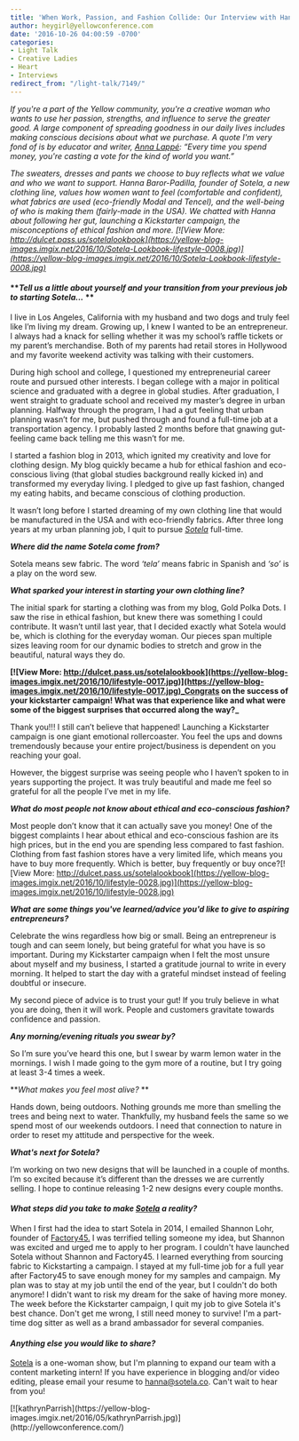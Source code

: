 ```yaml
---
title: 'When Work, Passion, and Fashion Collide: Our Interview with Hanna of Sotela'
author: heygirl@yellowconference.com
date: '2016-10-26 04:00:59 -0700'
categories:
- Light Talk
- Creative Ladies
- Heart
- Interviews
redirect_from: "/light-talk/7149/"
---
```


_If you're a part of the Yellow community, you're a creative woman who wants to use her passion,
strengths, and influence to serve the greater good. A large component of spreading goodness in our
daily lives includes making conscious decisions about what we purchase. A quote I'm very fond of is
by educator and writer, [Anna Lappé](http://www.goodreads.com/author/show/116088.Anna_Lapp_): “Every
time you spend money, you're casting a vote for the kind of world you want.”_

_The sweaters, dresses and pants we choose to buy reflects what we value and who we want to support.
Hanna Baror-Padilla, founder of Sotela, a new clothing line, values how women want to feel
(comfortable and confident), what fabrics are used (eco-friendly Modal and Tencel), and the
well-being of who is making them (fairly-made in the USA). We chatted with Hanna about following her
gut, launching a Kickstarter campaign, the misconceptions of ethical fashion and more.
[![View More: http://dulcet.pass.us/sotelalookbook](https://yellow-blog-images.imgix.net/2016/10/Sotela-Lookbook-lifestyle-0008.jpg)](https://yellow-blog-images.imgix.net/2016/10/Sotela-Lookbook-lifestyle-0008.jpg)_

#### **_Tell us a little about yourself and your transition from your previous job to starting Sotela..._ **

I live in Los Angeles, California with my husband and two dogs and truly feel like I’m living my
dream. Growing up, I knew I wanted to be an entrepreneur. I always had a knack for selling whether
it was my school’s raffle tickets or my parent’s merchandise. Both of my parents had retail stores
in Hollywood and my favorite weekend activity was talking with their customers.

During high school and college, I questioned my entrepreneurial career route and pursued other
interests. I began college with a major in political science and graduated with a degree in global
studies. After graduation, I went straight to graduate school and received my master’s degree in
urban planning. Halfway through the program, I had a gut feeling that urban planning wasn’t for me,
but pushed through and found a full-time job at a transportation agency. I probably lasted 2 months
before that gnawing gut-feeling came back telling me this wasn’t for me.

I started a fashion blog in 2013, which ignited my creativity and love for clothing design. My blog
quickly became a hub for ethical fashion and eco-conscious living (that global studies background
really kicked in) and transformed my everyday living. I pledged to give up fast fashion, changed my
eating habits, and became conscious of clothing production.

It wasn’t long before I started dreaming of my own clothing line that would be manufactured in the
USA and with eco-friendly fabrics. After three long years at my urban planning job, I quit to pursue
_[Sotela](https://sotela.co/)_ full-time.

_**Where did the name Sotela come from?**_

Sotela means sew fabric. The word _‘tela’_ means fabric in Spanish and _‘so’_ is a play on the word
sew.

_**What sparked your interest in starting your own clothing line?**_

The initial spark for starting a clothing was from my blog, Gold Polka Dots. I saw the rise in
ethical fashion, but knew there was something I could contribute. It wasn’t until last year, that I
decided exactly what Sotela would be, which is clothing for the everyday woman. Our pieces span
multiple sizes leaving room for our dynamic bodies to stretch and grow in the beautiful, natural
ways they do.

**[![View More: http://dulcet.pass.us/sotelalookbook](https://yellow-blog-images.imgix.net/2016/10/lifestyle-0017.jpg)](https://yellow-blog-images.imgix.net/2016/10/lifestyle-0017.jpg)_Congrats
on the success of your kickstarter campaign! What was that experience like and what were some of the
biggest surprises that occurred along the way?_**

Thank you!!! I still can’t believe that happened! Launching a Kickstarter campaign is one giant
emotional rollercoaster. You feel the ups and downs tremendously because your entire
project/business is dependent on you reaching your goal.

However, the biggest surprise was seeing people who I haven’t spoken to in years supporting the
project. It was truly beautiful and made me feel so grateful for all the people I’ve met in my life.

_**What do most people not know about ethical and eco-conscious fashion?**_

Most people don’t know that it can actually save you money! One of the biggest complaints I hear
about ethical and eco-conscious fashion are its high prices, but in the end you are spending less
compared to fast fashion. Clothing from fast fashion stores have a very limited life, which means
you have to buy more frequently. Which is better, buy frequently or buy
once?[![View More: http://dulcet.pass.us/sotelalookbook](https://yellow-blog-images.imgix.net/2016/10/lifestyle-0028.jpg)](https://yellow-blog-images.imgix.net/2016/10/lifestyle-0028.jpg)

_**What are some things you've learned/advice you'd like to give to aspiring entrepreneurs?**_

Celebrate the wins regardless how big or small. Being an entrepreneur is tough and can seem lonely,
but being grateful for what you have is so important. During my Kickstarter campaign when I felt the
most unsure about myself and my business, I started a gratitude journal to write in every morning.
It helped to start the day with a grateful mindset instead of feeling doubtful or insecure.

My second piece of advice is to trust your gut! If you truly believe in what you are doing, then it
will work. People and customers gravitate towards confidence and passion.

_**Any morning/evening rituals you swear by?**_

So I’m sure you’ve heard this one, but I swear by warm lemon water in the mornings. I wish I made
going to the gym more of a routine, but I try going at least 3-4 times a week.

**_What makes you feel most alive?_ **

Hands down, being outdoors. Nothing grounds me more than smelling the trees and being next to water.
Thankfully, my husband feels the same so we spend most of our weekends outdoors. I need that
connection to nature in order to reset my attitude and perspective for the week.

_**What's next for Sotela?**_

I’m working on two new designs that will be launched in a couple of months. I’m so excited because
it’s different than the dresses we are currently selling. I hope to continue releasing 1-2 new
designs every couple months.

<div>

<div dir="ltr">

#### _What steps did you take to make [Sotela](https://sotela.co/) a reality?_

</div>

</div>

<div>

<div dir="ltr">

When I first had the idea to start Sotela in 2014, I emailed Shannon Lohr, founder of
[Factory45.](http://factory45.co/) I was terrified telling someone my idea, but Shannon was excited
and urged me to apply to her program. I couldn't have launched Sotela without Shannon and
Factory45\. I learned everything from sourcing fabric to Kickstarting a campaign. I stayed at my
full-time job for a full year after Factory45 to save enough money for my samples and campaign. My
plan was to stay at my job until the end of the year, but I couldn't do both anymore! I didn't want
to risk my dream for the sake of having more money. The week before the Kickstarter campaign, I quit
my job to give Sotela it's best chance. Don't get me wrong, I still need money to survive! I'm a
part-time dog sitter as well as a brand ambassador for several companies.

</div>

</div>

<div>

<div dir="ltr">

#### _Anything else you would like to share?_

[Sotela](https://sotela.co/) is a one-woman show, but I'm planning to expand our team with a content
marketing intern! If you have experience in blogging and/or video editing, please email your resume
to [hanna@sotela.co](mailto:hanna@sotela.co). Can't wait to hear from you!

<div>[![kathrynParrish](https://yellow-blog-images.imgix.net/2016/05/kathrynParrish.jpg)](http://yellowconference.com/)</div>

</div>

</div>
